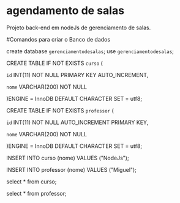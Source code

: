# agendamento de salas

Projeto back-end em nodeJs de gerenciamento de salas.

#Comandos para criar o Banco de dados

create database `gerenciamentodesalas`;
use `gerenciamentodesalas`;

CREATE TABLE IF NOT EXISTS `curso` (

  `id` INT(11) NOT NULL PRIMARY KEY AUTO_INCREMENT,
  
  `nome` VARCHAR(200) NOT NULL
  
)ENGINE = InnoDB DEFAULT CHARACTER SET = utf8;


CREATE TABLE IF NOT EXISTS `professor` (

  `id` INT(11) NOT NULL AUTO_INCREMENT PRIMARY KEY,
  
  `nome` VARCHAR(200) NOT NULL
  
)ENGINE = InnoDB DEFAULT CHARACTER SET = utf8;


INSERT INTO curso (nome) VALUES ("NodeJs");

INSERT INTO professor (nome) VALUES ("Miguel");

select * from curso;

select * from professor;
